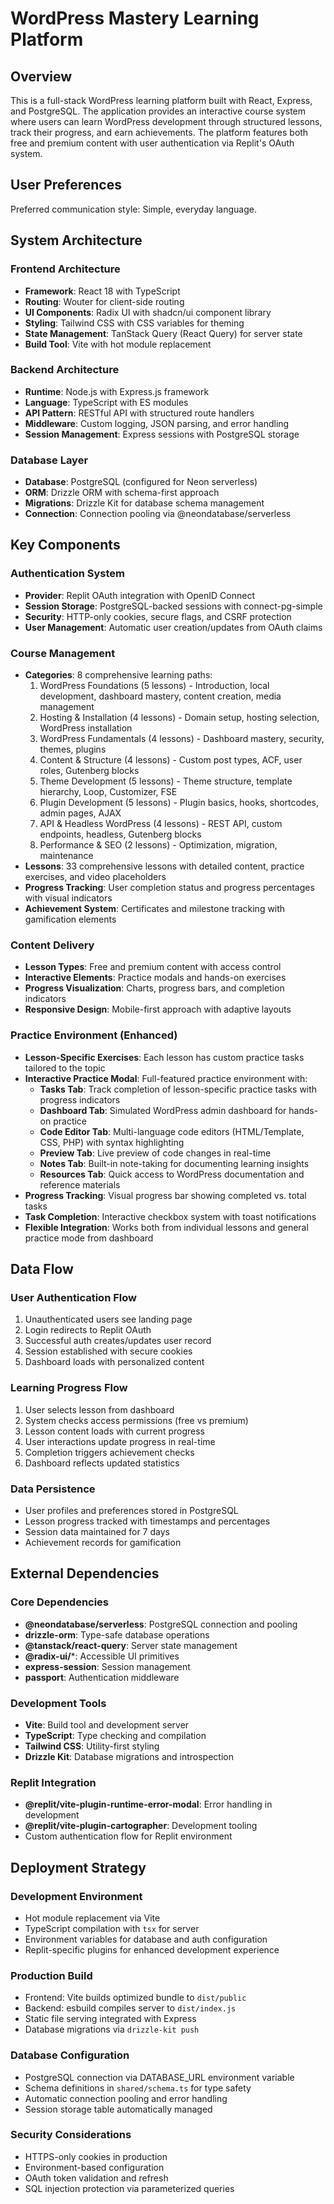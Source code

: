 # WordPress Mastery Learning Platform

## Overview

This is a full-stack WordPress learning platform built with React, Express, and PostgreSQL. The application provides an interactive course system where users can learn WordPress development through structured lessons, track their progress, and earn achievements. The platform features both free and premium content with user authentication via Replit's OAuth system.

## User Preferences

Preferred communication style: Simple, everyday language.

## System Architecture

### Frontend Architecture
- **Framework**: React 18 with TypeScript
- **Routing**: Wouter for client-side routing
- **UI Components**: Radix UI with shadcn/ui component library
- **Styling**: Tailwind CSS with CSS variables for theming
- **State Management**: TanStack Query (React Query) for server state
- **Build Tool**: Vite with hot module replacement

### Backend Architecture
- **Runtime**: Node.js with Express.js framework
- **Language**: TypeScript with ES modules
- **API Pattern**: RESTful API with structured route handlers
- **Middleware**: Custom logging, JSON parsing, and error handling
- **Session Management**: Express sessions with PostgreSQL storage

### Database Layer
- **Database**: PostgreSQL (configured for Neon serverless)
- **ORM**: Drizzle ORM with schema-first approach
- **Migrations**: Drizzle Kit for database schema management
- **Connection**: Connection pooling via @neondatabase/serverless

## Key Components

### Authentication System
- **Provider**: Replit OAuth integration with OpenID Connect
- **Session Storage**: PostgreSQL-backed sessions with connect-pg-simple
- **Security**: HTTP-only cookies, secure flags, and CSRF protection
- **User Management**: Automatic user creation/updates from OAuth claims

### Course Management
- **Categories**: 8 comprehensive learning paths:
  1. WordPress Foundations (5 lessons) - Introduction, local development, dashboard mastery, content creation, media management
  2. Hosting & Installation (4 lessons) - Domain setup, hosting selection, WordPress installation
  3. WordPress Fundamentals (4 lessons) - Dashboard mastery, security, themes, plugins
  4. Content & Structure (4 lessons) - Custom post types, ACF, user roles, Gutenberg blocks
  5. Theme Development (5 lessons) - Theme structure, template hierarchy, Loop, Customizer, FSE
  6. Plugin Development (5 lessons) - Plugin basics, hooks, shortcodes, admin pages, AJAX
  7. API & Headless WordPress (4 lessons) - REST API, custom endpoints, headless, Gutenberg blocks
  8. Performance & SEO (2 lessons) - Optimization, migration, maintenance
- **Lessons**: 33 comprehensive lessons with detailed content, practice exercises, and video placeholders
- **Progress Tracking**: User completion status and progress percentages with visual indicators
- **Achievement System**: Certificates and milestone tracking with gamification elements

### Content Delivery
- **Lesson Types**: Free and premium content with access control
- **Interactive Elements**: Practice modals and hands-on exercises
- **Progress Visualization**: Charts, progress bars, and completion indicators
- **Responsive Design**: Mobile-first approach with adaptive layouts

### Practice Environment (Enhanced)
- **Lesson-Specific Exercises**: Each lesson has custom practice tasks tailored to the topic
- **Interactive Practice Modal**: Full-featured practice environment with:
  - **Tasks Tab**: Track completion of lesson-specific practice tasks with progress indicators
  - **Dashboard Tab**: Simulated WordPress admin dashboard for hands-on practice
  - **Code Editor Tab**: Multi-language code editors (HTML/Template, CSS, PHP) with syntax highlighting
  - **Preview Tab**: Live preview of code changes in real-time
  - **Notes Tab**: Built-in note-taking for documenting learning insights
  - **Resources Tab**: Quick access to WordPress documentation and reference materials
- **Progress Tracking**: Visual progress bar showing completed vs. total tasks
- **Task Completion**: Interactive checkbox system with toast notifications
- **Flexible Integration**: Works both from individual lessons and general practice mode from dashboard

## Data Flow

### User Authentication Flow
1. Unauthenticated users see landing page
2. Login redirects to Replit OAuth
3. Successful auth creates/updates user record
4. Session established with secure cookies
5. Dashboard loads with personalized content

### Learning Progress Flow
1. User selects lesson from dashboard
2. System checks access permissions (free vs premium)
3. Lesson content loads with current progress
4. User interactions update progress in real-time
5. Completion triggers achievement checks
6. Dashboard reflects updated statistics

### Data Persistence
- User profiles and preferences stored in PostgreSQL
- Lesson progress tracked with timestamps and percentages
- Session data maintained for 7 days
- Achievement records for gamification

## External Dependencies

### Core Dependencies
- **@neondatabase/serverless**: PostgreSQL connection and pooling
- **drizzle-orm**: Type-safe database operations
- **@tanstack/react-query**: Server state management
- **@radix-ui/***: Accessible UI primitives
- **express-session**: Session management
- **passport**: Authentication middleware

### Development Tools
- **Vite**: Build tool and development server
- **TypeScript**: Type checking and compilation
- **Tailwind CSS**: Utility-first styling
- **Drizzle Kit**: Database migrations and introspection

### Replit Integration
- **@replit/vite-plugin-runtime-error-modal**: Error handling in development
- **@replit/vite-plugin-cartographer**: Development tooling
- Custom authentication flow for Replit environment

## Deployment Strategy

### Development Environment
- Hot module replacement via Vite
- TypeScript compilation with `tsx` for server
- Environment variables for database and auth configuration
- Replit-specific plugins for enhanced development experience

### Production Build
- Frontend: Vite builds optimized bundle to `dist/public`
- Backend: esbuild compiles server to `dist/index.js`
- Static file serving integrated with Express
- Database migrations via `drizzle-kit push`

### Database Configuration
- PostgreSQL connection via DATABASE_URL environment variable
- Schema definitions in `shared/schema.ts` for type safety
- Automatic connection pooling and error handling
- Session storage table automatically managed

### Security Considerations
- HTTPS-only cookies in production
- Environment-based configuration
- OAuth token validation and refresh
- SQL injection protection via parameterized queries